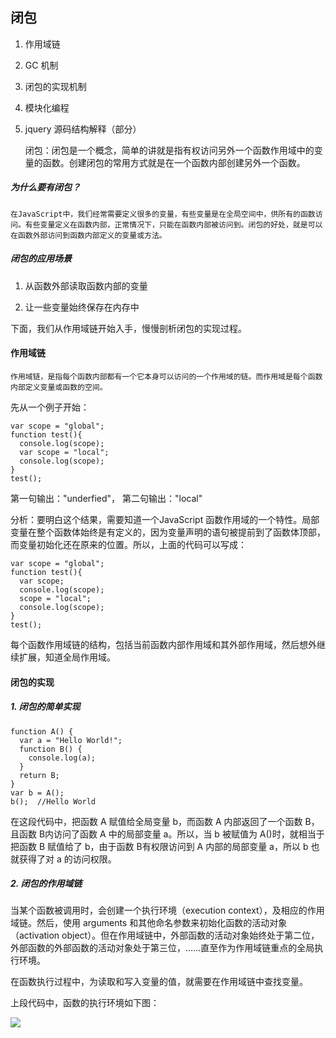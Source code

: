 
## 闭包

1. 作用域链
2. GC 机制
3. 闭包的实现机制
4. 模块化编程
5. jquery 源码结构解释（部分）


    闭包：闭包是一个概念，简单的讲就是指有权访问另外一个函数作用域中的变量的函数。创建闭包的常用方式就是在一个函数内部创建另外一个函数。

##### 为什么要有闭包？

    在JavaScript中，我们经常需要定义很多的变量，有些变量是在全局空间中，供所有的函数访问。有些变量定义在函数内部，正常情况下，只能在函数内部被访问到。闭包的好处，就是可以在函数外部访问到函数内部定义的变量或方法。

##### 闭包的应用场景

1. 从函数外部读取函数内部的变量

2. 让一些变量始终保存在内存中

下面，我们从作用域链开始入手，慢慢剖析闭包的实现过程。

#### 作用域链

    作用域链，是指每个函数内部都有一个它本身可以访问的一个作用域的链。而作用域是每个函数内部定义变量或函数的空间。

先从一个例子开始：

    var scope = "global";
    function test(){
      console.log(scope);
      var scope = "local";
      console.log(scope);
    }
    test();

第一句输出："underfied"，
第二句输出："local"

分析：要明白这个结果，需要知道一个JavaScript 函数作用域的一个特性。局部变量在整个函数体始终是有定义的，因为变量声明的语句被提前到了函数体顶部，而变量初始化还在原来的位置。所以，上面的代码可以写成：

    var scope = "global";
    function test(){
      var scope;
      console.log(scope);
      scope = "local";
      console.log(scope);
    }
    test();


每个函数作用域链的结构，包括当前函数内部作用域和其外部作用域，然后想外继续扩展，知道全局作用域。

#### 闭包的实现

##### 1. 闭包的简单实现

    function A() {
      var a = "Hello World!";
      function B() {
        console.log(a);
      }
      return B;
    }
    var b = A();
    b();  //Hello World

在这段代码中，把函数 A 赋值给全局变量 b，而函数 A 内部返回了一个函数 B，且函数 B内访问了函数 A 中的局部变量 a。所以，当 b 被赋值为 A()时，就相当于把函数 B 赋值给了 b，由于函数 B有权限访问到 A 内部的局部变量 a，所以 b 也就获得了对 a 的访问权限。

##### 2. 闭包的作用域链

  当某个函数被调用时，会创建一个执行环境（execution context），及相应的作用域链。然后，使用 arguments 和其他命名参数来初始化函数的活动对象（activation object）。但在作用域链中，外部函数的活动对象始终处于第二位，外部函数的外部函数的活动对象处于第三位，……直至作为作用域链重点的全局执行环境。

  在函数执行过程中，为读取和写入变量的值，就需要在作用域链中查找变量。

  上段代码中，函数的执行环境如下图：

  ![](https://github.com/zuaKevin/FrontEndTechSharingPlan/blob/master/images/%E9%97%AD%E5%8C%85%E4%BD%9C%E7%94%A8%E5%9F%9F%E9%93%BE.png)
